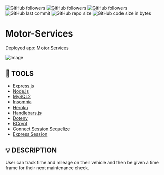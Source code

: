 ![GitHub followers](https://img.shields.io/github/followers/deannapi?style=social)
![GitHub followers](https://img.shields.io/github/followers/retro1967?style=social)
![GitHub followers](https://img.shields.io/github/followers/bradleypaul?style=social)
![GitHub last commit](https://img.shields.io/github/last-commit/deannapi/motor-services)
![GitHub repo size](https://img.shields.io/github/repo-size/deannapi/motor-services)
![GitHub code size in bytes](https://img.shields.io/github/languages/code-size/deannapi/motor-services)

# Motor-Services
Deployed app: [Motor Services](https://automotive-service.herokuapp.com/)

![Image](/images/auto_serve.png)

## :hammer: TOOLS
* [Express.js](https://expressjs.com/)
* [Node.js](https://nodejs.org/en/)
* [MySQL2](https://www.npmjs.com/package/mysql2)
* [Insomnia](https://insomnia.rest/)
* [Heroku](https://www.heroku.com/home)
* [Handlebars.js](https://handlebarsjs.com/)
* [Dotenv](https://www.npmjs.com/package/dotenv)
* [BCrypt](https://www.npmjs.com/package/bcrypt)
* [Connect Session Sequelize](https://www.npmjs.com/package/connect-session-sequelize)
* [Express Session](https://www.npmjs.com/package/express-session)

## :bulb: DESCRIPTION
User can track time and mileage on their vehicle and then be given a time frame for their next maintenance check.
